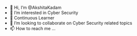 - 👋 Hi, I’m @AkshitaKadam
- 👀 I’m interested in Cyber Security
- 🌱 Continuous Learner
- 💞️ I’m looking to collaborate on Cyber Security related topics
- 📫 How to reach me ...

<!---
AkshitaKadam/AkshitaKadam is a ✨ special ✨ repository because its `README.md` (this file) appears on your GitHub profile.
You can click the Preview link to take a look at your changes.
--->
